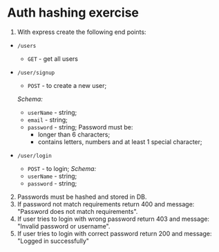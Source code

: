 # Auth hashing exercise

1. With express create the following end points:

- `/users`
  - `GET` - get all users
- `/user/signup`

  - `POST` - to create a new user;

  _Schema:_

  - `userName` - string;
  - `email` - string;
  - `password` - string;
    Password must be:
    - longer than 6 characters;
    - contains letters, numbers and at least 1 special character;

- `/user/login`
  - `POST` - to login;
    _Schema:_
  - `userName` - string;
  - `password` - string;

2. Passwords must be hashed and stored in DB.
3. If password not match requirements return 400 and message: "Password does not match requirements".
4. If user tries to login with wrong password return 403 and message: "Invalid password or username".
5. If user tries to login with correct password return 200 and message: "Logged in successfully"
